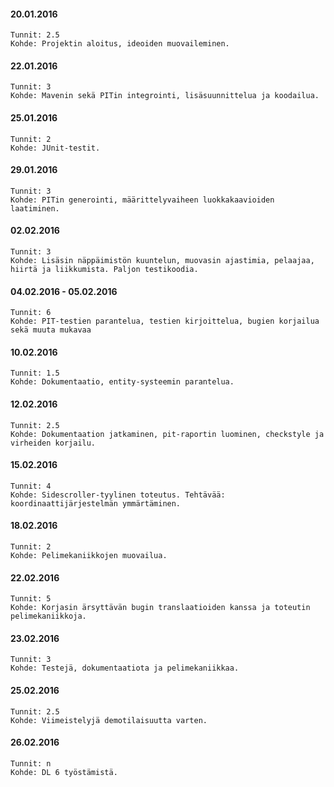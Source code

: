 <h4>20.01.2016</h4>

	Tunnit: 2.5
	Kohde: Projektin aloitus, ideoiden muovaileminen.

<h4>22.01.2016</h4>
	
	Tunnit: 3
	Kohde: Mavenin sekä PITin integrointi, lisäsuunnittelua ja koodailua.
	
<h4>25.01.2016</h4>
	
	Tunnit: 2
	Kohde: JUnit-testit.
	
<h4>29.01.2016</h4>
	
	Tunnit: 3
	Kohde: PITin generointi, määrittelyvaiheen luokkakaavioiden laatiminen.
	
<h4>02.02.2016</h4>
	
	Tunnit: 3
	Kohde: Lisäsin näppäimistön kuuntelun, muovasin ajastimia, pelaajaa, hiirtä ja liikkumista. Paljon testikoodia.
	
<h4>04.02.2016 - 05.02.2016</h4>
	
	Tunnit: 6
	Kohde: PIT-testien parantelua, testien kirjoittelua, bugien korjailua sekä muuta mukavaa
	
<h4>10.02.2016</h4>

	Tunnit: 1.5
	Kohde: Dokumentaatio, entity-systeemin parantelua.
	
<h4>12.02.2016</h4>

	Tunnit: 2.5
	Kohde: Dokumentaation jatkaminen, pit-raportin luominen, checkstyle ja virheiden korjailu.
	
<h4>15.02.2016</h4>

	Tunnit: 4
	Kohde: Sidescroller-tyylinen toteutus. Tehtävää: koordinaattijärjestelmän ymmärtäminen.
	
<h4>18.02.2016</h4>
	
	Tunnit: 2
	Kohde: Pelimekaniikkojen muovailua.

<h4>22.02.2016</h4>
	
	Tunnit: 5
	Kohde: Korjasin ärsyttävän bugin translaatioiden kanssa ja toteutin pelimekaniikkoja.
	
<h4>23.02.2016</h4>
	
	Tunnit: 3
	Kohde: Testejä, dokumentaatiota ja pelimekaniikkaa.
	
<h4>25.02.2016</h4>
	
	Tunnit: 2.5
	Kohde: Viimeistelyjä demotilaisuutta varten.
	
<h4>26.02.2016</h4>
	
	Tunnit: n
	Kohde: DL 6 työstämistä.

